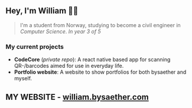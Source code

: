 ## Hey, I'm William 👋🏼

> I'm a student from Norway, studying to become a civil engineer in *Computer Science*.
> *In year 3 of 5*

### My current projects
- **CodeCore** (*private repo*): A react native based app for scanning QR-/barcodes aimed for use in everyday life.
- **Portfolio website**: A website to show portfolios for both bysaether and myself.


## MY WEBSITE - [william.bysaether.com](https://william.bysaether.com)
<!-- 
---

[![GitHub Streak](https://github-readme-streak-stats.herokuapp.com?user=williamsaether&theme=dark&ring=fb4362&file=fb4362&currStreakNum=fb4362&currStreakLabel=fb4362&hide_border=true)](https://git.io/streak-stats)
[![Your GitHub stats](https://github-readme-stats.vercel.app/api?username=williamsaether&hide_border=true&show_icons=true&bg_color=151515&title_color=fb4362&icon_color=fb4362&text_bold=false&text_color=9e9e9e) --> 
